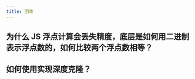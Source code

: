 ```yaml
---
title: 困难
---
```


## 为什么 JS 浮点计算会丢失精度，底层是如何用二进制表示浮点数的，如何比较两个浮点数相等？

<Answer>

</Answer>

## 如何使用实现深度克隆？

<Answer>

</Answer>

